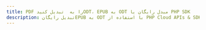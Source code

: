 ---title: PDF را به  تبدیل کنیدODT، EPUB به ODT مبدل رایگان یا PHP SDKdescription: تبدیل رایگانEPUB به ODT با استفاده از PHP Cloud APIs & SDK همچنین اسناد PDF را در Cloud ایجاد، ویرایش و رندر کنید.---